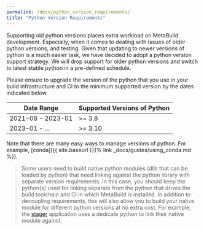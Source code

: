 ```yaml
---
permalink: /docs/python_version_requirements/
title: "Python Version Requirements"
---
```


Supporting old python versions places extra workload on MetaBuild development. Especially, when it comes to dealing with issues of older python versions, and testing. Given that updating to newer versions of python is a much easier task, we have decided to adopt a python version support strategy. We will drop support for older python versions and switch to latest stable python in a pre-defined schedule. 

Please ensure to upgrade the version of the python that you use in your build infrastructure and CI to the minimum supported version by the dates indicated below.

| Date Range| Supported Versions of Python |
|-----------|---------|
|2021-08 - 2023-01     | >= 3.8  |
|2023-01 - ...   | >= 3.10 |

Note that there are many easy ways to manage versions of python. For example, [conda]({{ site.baseurl }}{% link _docs/guides/using_conda.md %}).

> Some users need to build native python modules (dlls that can be loaded by python) that need linking against the python library with separate version requirements. In this case, you should keep the python(s) used for linking separate from the python that drives the build toolchain and CI in which MetaBuild is installed. In addition to decoupling requirements, this will also allow you to build your native module for different python versions at no extra cost. For example, the [stager](https://git.corp.adobe.com/euclid/stager/blob/release/1.1.1/META/META.lock#L138-L142) application uses a dedicate python to link their native module against.
